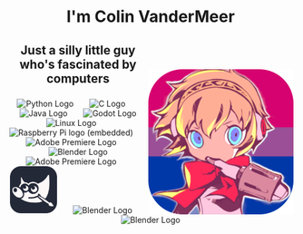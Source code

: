 <h1 align="center">I'm Colin VanderMeer</h1>

###

<img align="right" height="256" src="https://raw.githubusercontent.com/ColinVanderMeer/ColinVanderMeer/main/githubAigis.png" style="padding-top: 53px;"  />

###

<h3 style="font-size: 1.5em" align="center">Just a silly little guy who's fascinated by computers</h3>

###

<div align="center">
  <img src="https://skillicons.dev/icons?i=py" height="83" alt="Python Logo"  />
  <img width="20" />
  <img src="https://skillicons.dev/icons?i=c" height="83" alt="C Logo"  />
  <img width="20" />
  <img src="https://skillicons.dev/icons?i=java" height="83" alt="Java Logo"  />
  <img width="20" />
  <img src="https://skillicons.dev/icons?i=godot" height="83" alt="Godot Logo"  />
</div>
<div align="center">
  <img src="https://skillicons.dev/icons?i=arch" height="83" alt="Linux Logo"  />
  <img width="20" />
  <img src="https://skillicons.dev/icons?i=linux" height="83" alt="Raspberry Pi logo (embedded)"  />
  <img width="20" />
  <img src="https://skillicons.dev/icons?i=raspberrypi" height="83" alt="Adobe Premiere Logo"  />
  <img width="20" />
  <img src="https://skillicons.dev/icons?i=git" height="83" alt="Blender Logo"  />
</div>
<div align="center">
  <img src="https://skillicons.dev/icons?i=pr" height="83" alt="Adobe Premiere Logo"  />
  <img width="20" />
  <img src="https://raw.githubusercontent.com/ColinVanderMeer/ColinVanderMeer/main/GimpIcon.png" height="83" alt="Gimp Logo"  />
  <img width="20" />
  <img src="https://skillicons.dev/icons?i=blender" height="83" alt="Blender Logo"  />
  <img width="20" />
  <img src="https://skillicons.dev/icons?i=discord" height="83" alt="Blender Logo"  />
</div>
